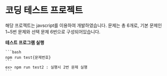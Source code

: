 # 코딩 테스트 프로젝트
해당 프로젝트는 javscript를 이용하여 개발하였습니다.
문제는 총 6개로,
기본 문제인 1~5번 문제와 선택 문제 6번으로 구성되어있습니다.

**테스트 프로그램 실행**

    ```bash
    npm run test{문제번호}
    ```
    ex> npm run test2 : 실행시 2번 문제 실행
    ```
